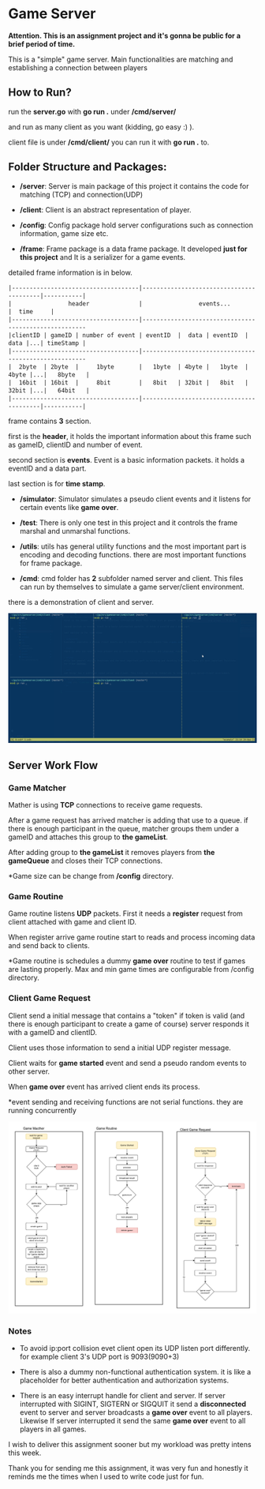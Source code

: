 # Game Server 

**Attention. This is an assignment project and it's gonna be public for a brief period of time.**

This is a "simple" game server. Main functionalities are matching and establishing a connection between players

## How to Run?

run the **server.go** with **go run .** under **/cmd/server/**

and run as many client as you want (kidding, go easy :) ).

client file is under **/cmd/client/** you can run it with **go run .** to.

## Folder Structure and Packages:

- **/server**:
Server is main package of this project it contains the code for matching (TCP) and connection(UDP)

- **/client**:
Client is an abstract representation of player.

- **/config**:
Config package hold server configurations such as connection information, game size etc.

- **/frame**:
Frame package is a data frame package. It developed **just for this project** and It is a serializer for a game events.

detailed frame information is in below.

```
|------------------------------------|-----------------------------------------|-----------|
|                header              |                events...                |  time     |
|------------------------------------|------------------------------------------------------
|clientID | gameID | number of event | eventID  |  data | eventID  |  data |...| timeStamp |
|------------------------------------|------------------------------------------------------
|  2byte  | 2byte  |     1byte       |   1byte  | 4byte |   1byte  | 4byte |...|   8byte   |
|  16bit  | 16bit  |     8bit        |   8bit   | 32bit |   8bit   | 32bit |...|   64bit   |
|------------------------------------|-----------------------------------------|-----------|
```
frame contains **3** section.

first is the **header**, it holds the important information about this frame such as gameID, clientID and number of event.

second section is **events**. Event is a basic information packets. it holds a eventID and a data part.

last section is for **time stamp**.

- **/simulator**:
Simulator simulates a pseudo client events and it listens for certain events like **game over**.

- **/test**:
There is only one test in this project and it controls the frame marshal and unmarshal functions. 

- **/utils**:
utils has general utility functions and the most important part is encoding and decoding functions. there are most important functions for frame package.

- **/cmd**:
cmd folder has **2** subfolder named server and client. This files can run by themselves to simulate a game server/client environment. 

there is a demonstration of client and server.

<p align="center">
  <img src="gameserver_simulation.gif">
</p>

## Server Work Flow

### Game Matcher

Mather is using **TCP** connections to receive game requests.

After a game request has arrived matcher is adding that use to a queue. if there is enough participant in the queue, matcher groups them under a gameID and attaches this group to **the gameList**.

After adding group to **the gameList** it removes players from **the gameQueue** and closes their TCP connections.

*Game size can be change from **/config** directory.


### Game Routine

Game routine listens **UDP** packets. First it needs a **register** request from client attached with game and client ID.

When register arrive game routine start to reads and process incoming data and send back to clients.

*Game routine is schedules a dummy **game over** routine to test if games are lasting properly. Max and min game times are configurable from /config directory.

### Client Game Request

Client send a initial message that contains a "token" if token is valid (and there is enough participant to create a game of course) server responds it with a gameID and clientID.

Client uses those information to send a initial UDP register message.

Client waits for **game started** event and send a pseudo random events to other server.

When **game over** event has arrived client ends its process.

*event sending and receiving functions are not serial functions. they are running concurrently

<p align="center">
  <img src="diagrams.png">
</p>

### Notes

- To avoid ip:port collision evet client open its UDP listen port differently. for example client 3's UDP port is 9093(9090+3)

- There is also a dummy non-functional authentication system. it is like a placeholder for better authentication and authorization systems.

- There is an easy interrupt handle for client and server. If server interrupted with SIGINT, SIGTERN or SIGQUIT it send a **disconnected** event to server and server broadcasts a **game over** event to all players. Likewise If server interrupted it send the same **game over** event to all players in all games.


I wish to deliver this assignment sooner but my workload was pretty intens this week.

Thank you for sending me this assignment, it was very fun and honestly it reminds me the times when I used to write code just for fun.
